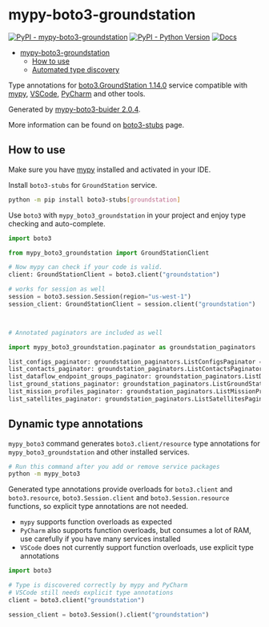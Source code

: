 # mypy-boto3-groundstation

[![PyPI - mypy-boto3-groundstation](https://img.shields.io/pypi/v/mypy-boto3-groundstation.svg?color=blue)](https://pypi.org/project/mypy-boto3-groundstation)
[![PyPI - Python Version](https://img.shields.io/pypi/pyversions/mypy-boto3-groundstation.svg?color=blue)](https://pypi.org/project/mypy-boto3-groundstation)
[![Docs](https://img.shields.io/readthedocs/mypy-boto3-builder.svg?color=blue)](https://mypy-boto3-builder.readthedocs.io/)

- [mypy-boto3-groundstation](#mypy-boto3-groundstation)
  - [How to use](#how-to-use)
  - [Automated type discovery](#automated-type-discovery)

Type annotations for
[boto3.GroundStation 1.14.0](https://boto3.amazonaws.com/v1/documentation/api/1.14.0/reference/services/groundstation.html#GroundStation) service
compatible with [mypy](https://github.com/python/mypy), [VSCode](https://code.visualstudio.com/),
[PyCharm](https://www.jetbrains.com/pycharm/) and other tools.

Generated by [mypy-boto3-buider 2.0.4](https://github.com/vemel/mypy_boto3_builder).

More information can be found on [boto3-stubs](https://pypi.org/project/boto3-stubs/) page.

## How to use

Make sure you have [mypy](https://github.com/python/mypy) installed and activated in your IDE.

Install `boto3-stubs` for `GroundStation` service.

```bash
python -m pip install boto3-stubs[groundstation]
```

Use `boto3` with `mypy_boto3_groundstation` in your project and enjoy type checking and auto-complete.

```python
import boto3

from mypy_boto3_groundstation import GroundStationClient

# Now mypy can check if your code is valid.
client: GroundStationClient = boto3.client("groundstation")

# works for session as well
session = boto3.session.Session(region="us-west-1")
session_client: GroundStationClient = session.client("groundstation")



# Annotated paginators are included as well

import mypy_boto3_groundstation.paginator as groundstation_paginators

list_configs_paginator: groundstation_paginators.ListConfigsPaginator = client.get_paginator("list_configs")
list_contacts_paginator: groundstation_paginators.ListContactsPaginator = client.get_paginator("list_contacts")
list_dataflow_endpoint_groups_paginator: groundstation_paginators.ListDataflowEndpointGroupsPaginator = client.get_paginator("list_dataflow_endpoint_groups")
list_ground_stations_paginator: groundstation_paginators.ListGroundStationsPaginator = client.get_paginator("list_ground_stations")
list_mission_profiles_paginator: groundstation_paginators.ListMissionProfilesPaginator = client.get_paginator("list_mission_profiles")
list_satellites_paginator: groundstation_paginators.ListSatellitesPaginator = client.get_paginator("list_satellites")
```

## Dynamic type annotations

`mypy_boto3` command generates `boto3.client/resource` type annotations for
`mypy_boto3_groundstation` and other installed services.

```bash
# Run this command after you add or remove service packages
python -m mypy_boto3
```

Generated type annotations provide overloads for `boto3.client` and `boto3.resource`,
`boto3.Session.client` and `boto3.Session.resource` functions,
so explicit type annotations are not needed.

- `mypy` supports function overloads as expected
- `PyCharm` also supports function overloads, but consumes a lot of RAM, use carefully if you have many services installed
- `VSCode` does not currently support function overloads, use explicit type annotations

```python
import boto3

# Type is discovered correctly by mypy and PyCharm
# VSCode still needs explicit type annotations
client = boto3.client("groundstation")

session_client = boto3.Session().client("groundstation")
```
